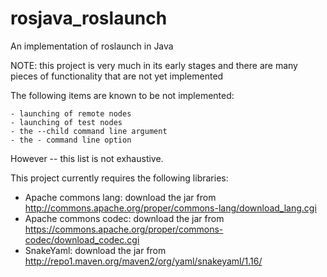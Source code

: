 # rosjava_roslaunch
An implementation of roslaunch in Java

NOTE: this project is very much in its early stages and there are many pieces of functionality that are not yet implemented

The following items are known to be not implemented:

    - launching of remote nodes
    - launching of test nodes
    - the --child command line argument
    - the - command line option

However -- this list is not exhaustive.

This project currently requires the following libraries:

  - Apache commons lang:
    download the jar from http://commons.apache.org/proper/commons-lang/download_lang.cgi
  - Apache commons codec:
    download the jar from https://commons.apache.org/proper/commons-codec/download_codec.cgi
  - SnakeYaml:
    download the jar from http://repo1.maven.org/maven2/org/yaml/snakeyaml/1.16/